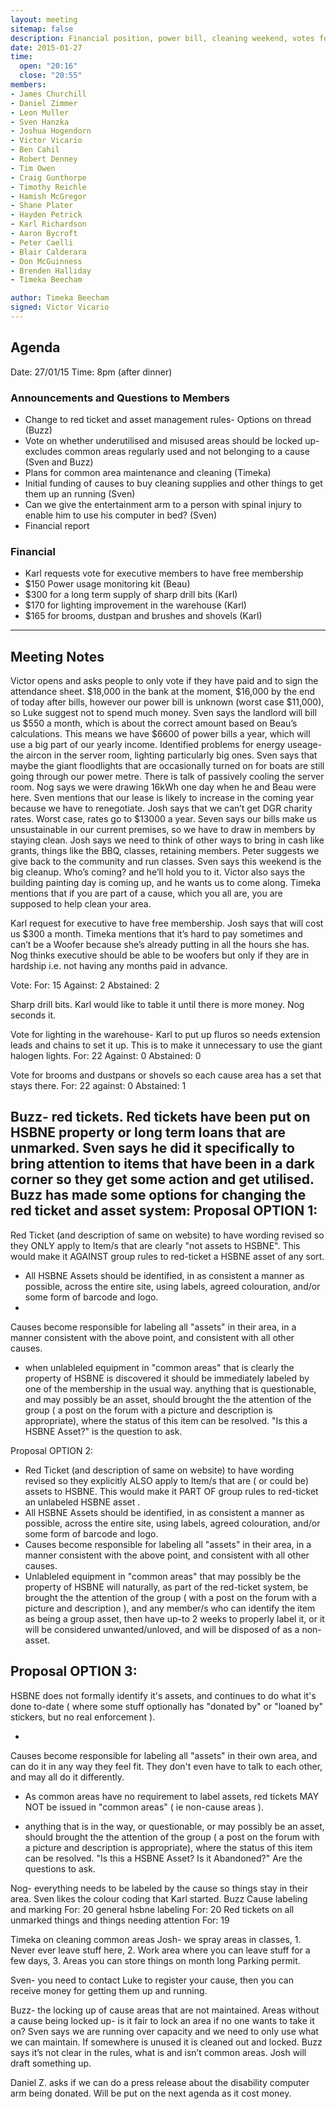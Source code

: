 ```yaml
---
layout: meeting
sitemap: false
description: Financial position, power bill, cleaning weekend, votes for lighting equipment and cleaning supplies, red ticket rules. 
date: 2015-01-27
time:
  open: "20:16"
  close: "20:55"
members:
- James Churchill
- Daniel Zimmer
- Leon Muller
- Sven Hanzka
- Joshua Hogendorn
- Victor Vicario
- Ben Cahil
- Robert Denney
- Tim Owen
- Craig Gunthorpe
- Timothy Reichle
- Hamish McGregor
- Shane Plater
- Hayden Petrick
- Karl Richardson
- Aaron Bycroft
- Peter Caelli
- Blair Calderara
- Don McGuinness
- Brenden Halliday
- Timeka Beecham

author: Timeka Beecham
signed: Victor Vicario
---
```


## Agenda

Date: 27/01/15
Time: 8pm (after dinner)

### Announcements and Questions to Members
* Change to red ticket and asset management rules- Options on thread (Buzz)
* Vote on whether underutilised and misused areas should be locked up- excludes common areas regularly used and not belonging to a cause (Sven and Buzz)
* Plans for common area maintenance and cleaning (Timeka)
* Initial funding of causes to buy cleaning supplies and other things to get them up an running (Sven)
* Can we give the entertainment arm to a person with spinal injury to enable him to use his computer in bed? (Sven)
* Financial report

### Financial
* Karl requests vote for executive members to have free membership
* $150 Power usage monitoring kit (Beau)
* $300 for a long term supply of sharp drill bits (Karl)
* $170 for lighting improvement in the warehouse (Karl)
* $165 for brooms, dustpan and brushes and shovels (Karl)

---

## Meeting Notes

Victor opens and asks people to only vote if they have paid and to sign the attendance sheet.
$18,000 in the bank at the moment, $16,000 by the end of today after bills, however our power bill is unknown (worst case $11,000), so Luke suggest not to spend much money. 
Sven says the landlord will bill us $550 a month, which is about the correct amount based on Beau’s calculations. This means we have $6600 of power bills a year, which will use a big part of our yearly  income.
Identified problems for energy useage- the aircon in the server room, lighting particularly big ones. Sven says that maybe the giant floodlights that are occasionally turned on for boats are still going through our power metre. There is talk of passively cooling the server room.
Nog says we were drawing 16kWh one day when he and Beau were here. 
Sven mentions that our lease is likely to increase in the coming year because we have to renegotiate. 
Josh says that we can’t get DGR charity rates. Worst case, rates go to $13000 a year.
Seven says our bills make us unsustainable in our current premises, so we have to draw in members by staying clean.
Josh says we need to think of other ways to bring in cash like grants, things like the BBQ, classes, retaining members.
Peter suggests we give back to the community and run classes. 
Sven says this weekend is the big cleanup. Who’s coming? and he’ll hold you to it.
Victor also says the building painting day is coming up, and he wants us to come along.
Timeka mentions that if you are part of a cause, which you all are, you are supposed to help clean your area. 

Karl request for executive to have free membership. Josh says that will cost us $300 a month. 
Timeka mentions that it’s hard to pay sometimes and can’t be a Woofer because she’s already putting in all the hours she has.
Nog thinks executive should be able to be woofers but only if they are in hardship i.e. not having any months paid in advance. 

Vote:
For: 15
Against: 2
Abstained: 2

Sharp drill bits. Karl would like to table it until there is more money. Nog seconds it.

Vote for lighting in the warehouse- Karl to put up fluros so needs extension leads and chains to set it up. This is to make it unnecessary to use the giant halogen lights. 
For: 22
Against: 0 
Abstained: 0

Vote for brooms and dustpans or shovels so each cause area has a set that stays there. 
For: 22
against: 0 
Abstained: 1

Buzz- red tickets. Red tickets have been put on HSBNE property or long term loans that are unmarked. 
Sven says he did it specifically to bring attention to items that have been in a dark corner so they get some action and get utilised.
Buzz has made some options for changing the red ticket and asset system:
Proposal OPTION 1:
 -
Red Ticket (and description of same on website) to have wording revised
so they ONLY apply to Item/s that are clearly "not assets to HSBNE". 
This would make it AGAINST group rules to red-ticket a HSBNE asset of
any sort.
 - All HSBNE Assets should be identified, in as
consistent a manner as possible, across the entire site, using labels,
agreed colouration, and/or some form of barcode and logo.
 - 
Causes become responsible for labeling all "assets" in their area, in a
manner consistent with the  above point, and consistent with all other
causes.
 - when unlableled equipment in "common areas"
that is clearly the property of HSBNE is discovered it should be
immediately labeled by one of the membership in the usual way.  anything
that is questionable, and may possibly be an asset, should brought the
the attention of the group ( a post on the forum with a picture and
description is appropriate), where the status of this item can be
resolved. "Is this a HSBNE Asset?" is the question to ask.

Proposal OPTION 2:
 - Red Ticket (and description of same on website) to have wording
revised so they explicitly ALSO apply to Item/s that are ( or could be)   assets to
HSBNE.   This would make it PART OF group rules to red-ticket an unlabeled HSBNE
asset .
 - All HSBNE Assets should be
identified, in as consistent a manner as possible, across the entire
site, using labels, agreed colouration, and/or some form of barcode and logo.
 -  Causes become responsible for labeling all "assets" in their area,
in a manner consistent with the  above point, and consistent with all
other causes.
 - Unlableled equipment in "common areas" that may
possibly be the property of HSBNE will naturally, as part of the
red-ticket system, be brought the the attention of the group ( with  a
post on the forum with a picture and description ), and any member/s who
can identify the item as being a group asset, then have up-to 2 weeks
to properly label it, or it will be considered unwanted/unloved, and
will be disposed of as a non-asset.

Proposal OPTION 3:
 -
HSBNE does not formally identify it's assets, and continues to do what
it's done to-date ( where some stuff optionally has "donated by" or
"loaned by" stickers, but no real enforcement ).

 -
Causes become responsible for labeling all "assets" in their own area,
and can do it in any way they feel fit.   They don't even have to talk
to each other, and may all do it differently.

 - As common areas have no requirement to label assets, red tickets MAY NOT be issued  in "common areas" ( ie non-cause areas ).

 -  anything that is in the way, or questionable, or may possibly be an asset, should brought the the attention of the group (
a post on the forum with a picture and description is appropriate),
where the status of this item can be resolved. "Is this a HSBNE Asset? Is it Abandoned?"  Are the questions to ask.  



Nog- everything needs to be labeled by the cause so things stay in their area.
Sven likes the colour coding that Karl started. 
Buzz 
Cause labeling and marking
For: 20
general hsbne labeling
For: 20
Red tickets on all unmarked things and things needing attention
For: 19

Timeka on cleaning common areas
Josh- we spray areas in classes, 1. Never ever leave stuff here, 2. Work area where you can leave stuff for a few days, 3. Areas you can store things on month long Parking permit. 

Sven- you need to contact Luke to register your cause, then you can receive money for getting them up and running. 

Buzz- the locking up of cause areas that are not maintained. 
Areas without a cause being locked up- is it fair to lock an area if no one wants to take it on? Sven says we are running over capacity and we need to only use what we can maintain. If somewhere is unused it is cleaned out and locked. Buzz says it’s not clear in the rules, what is and isn’t common areas. Josh will draft something up.

Daniel Z. asks if we can do a press release about the disability computer arm being donated. Will be put on the next agenda as it cost money.

